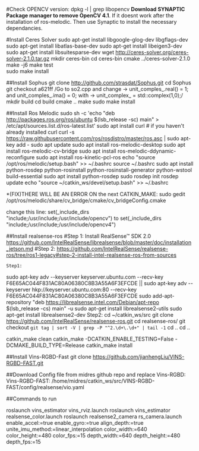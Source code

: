 #Check OPENCV version: dpkg -l | grep libopencv
**Download SYNAPTIC Package manager to remove OpenCV 4.1**. If it doesnt work after the installation of ros-melodic. Then use Synaptic to install the necessary dependancies.

#Install Ceres Solver
	sudo apt-get install libgoogle-glog-dev libgflags-dev	
	sudo apt-get install libatlas-base-dev
	sudo apt-get install libeigen3-dev
	sudo apt-get install libsuitesparse-dev
	wget http://ceres-solver.org/ceres-solver-2.1.0.tar.gz
	mkdir ceres-bin
	cd ceres-bin
	cmake ../ceres-solver-2.1.0
	make -j6 
	make test  
	sudo make install

	
##Install Sophus
	git clone http://github.com/strasdat/Sophus.git
	cd Sophus
	git checkout a621ff
	/Go to so2.cpp and change -> unit_comples_.real() = 1; and unit_comples_.ima() = 0; 
with -> unit_complex_ = std::complex<double>(1,0);/
	mkdir build
	cd build
	cmake ..
	make 
	sudo make install

##Install Ros Melodic
	sudo sh -c 'echo "deb http://packages.ros.org/ros/ubuntu $(lsb_release -sc) main" > /etc/apt/sources.list.d/ros-latest.list'
	sudo apt install curl # if you haven't already installed curl
	curl -s https://raw.githubusercontent.com/ros/rosdistro/master/ros.asc | sudo apt-key add -
	sudo apt update
	sudo apt install ros-melodic-desktop
	sudo apt install ros-melodic-cv-bridge
	sudo apt install ros-melodic-ddynamic-reconfigure
	sudo apt install ros-kinetic-pcl-ros
	echo "source /opt/ros/melodic/setup.bash" >> ~/.bashrc
	source ~/.bashrc
	sudo apt install python-rosdep python-rosinstall python-rosinstall-generator python-wstool build-essential
	sudo apt install python-rosdep
	sudo rosdep init
	rosdep update
	echo "source ~/catkin_ws/devel/setup.bash" >> ~/.bashrc


*(FIX)THERE WILL BE AN ERROR ON the next CATKIN_MAKE:
	sudo gedit /opt/ros/melodic/share/cv_bridge/cmake/cv_bridgeConfig.cmake 

change this line:
	set(_include_dirs "include;/usr/include;/usr/include/opencv") 
to
	set(_include_dirs "include;/usr/include;/usr/include/opencv4")
	


##Install realsense-ros
	#Step 1: Install RealSense™ SDK 2.0 https://github.com/IntelRealSense/librealsense/blob/master/doc/installation_jetson.md
	#Step 2: https://github.com/IntelRealSense/realsense-ros/tree/ros1-legacy#step-2-install-intel-realsense-ros-from-sources

	Step1:
sudo apt-key adv --keyserver keyserver.ubuntu.com --recv-key F6E65AC044F831AC80A06380C8B3A55A6F3EFCDE || sudo apt-key adv --keyserver hkp://keyserver.ubuntu.com:80 --recv-key F6E65AC044F831AC80A06380C8B3A55A6F3EFCDE
sudo add-apt-repository "deb https://librealsense.intel.com/Debian/apt-repo $(lsb_release -cs) main" -u
sudo apt-get install librealsense2-utils
sudo apt-get install librealsense2-dev
	Step2:
cd ~/catkin_ws/src
git clone https://github.com/IntelRealSense/realsense-ros.git
cd realsense-ros/
git checkout `git tag | sort -V | grep -P "^2.\d+\.\d+" | tail -1`
cd .. 
cd ..

catkin_make clean
catkin_make -DCATKIN_ENABLE_TESTING=False -DCMAKE_BUILD_TYPE=Release
catkin_make install



##Install Vins-RGBD-Fast
	git clone https://github.com/jianhengLiu/VINS-RGBD-FAST.git



##Download Config file from midres github repo and replace
	Vins-RGBD: 
	Vins-RGBD-FAST: /home/midres/catkin_ws/src/VINS-RGBD-FAST/config/realsense/vio.yaml 
	

##Commands to run

roslaunch vins_estimator vins_rviz.launch 
roslaunch vins_estimator realsense_color.launch 
roslaunch realsense2_camera rs_camera.launch enable_accel:=true enable_gyro:=true align_depth:=true unite_imu_method:=linear_interpolation color_width:=640 color_height:=480 color_fps:=15 depth_width:=640 depth_height:=480 depth_fps:=15









